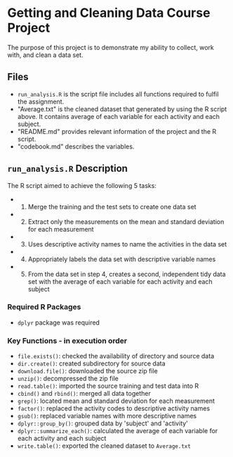 # Getting and Cleaning Data Course Project
The purpose of this project is to demonstrate my ability to collect, work with, and clean a data set.

## Files
- `run_analysis.R` is the script file includes all functions required to fulfil the assignment.
- "Average.txt" is the cleaned dataset that generated by using the R script above. It contains average of each variable for each activity and each subject.
- "README.md" provides relevant information of the project and the R script.
- "codebook.md" describes the variables.

## `run_analysis.R` Description
The R script aimed to achieve the following 5 tasks:
- 1. Merge the training and the test sets to create one data set
- 2. Extract only the measurements on the mean and standard deviation for each measurement
- 3. Uses descriptive activity names to name the activities in the data set
- 4. Appropriately labels the data set with descriptive variable names
- 5. From the data set in step 4, creates a second, independent tidy data set with the average of each variable for each activity and each subject

### Required R Packages
- `dplyr` package was required

### Key Functions - in execution order
- `file.exists()`: checked the availability of directory and source data
- `dir.create()`: created subdirectory for source data
- `download.file()`: downloaded the source zip file 
- `unzip()`: decompressed the zip file
- `read.table()`: imported the source training and test data into R
- `cbind()` and `rbind()`: merged all data together
- `grep()`: located mean and standard deviation for each measurement
- `factor()`: replaced the activity codes to descriptive activity names
- `gsub()`: replaced variable names with more descriptive names
- `dplyr::group_by()`: grouped data by 'subject' and 'activity'
- `dplyr::summarize_each()`: calculated the average of each variable for each activity and each subject
- `write.table()`: exported the cleaned dataset to `Average.txt`
